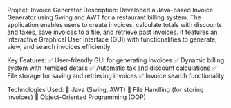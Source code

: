 Project: Invoice Generator
Description:
Developed a Java-based Invoice Generator using Swing and AWT for a restaurant billing system. The application enables users to create invoices, calculate totals with discounts and taxes, save invoices to a file, and retrieve past invoices. It features an interactive Graphical User Interface (GUI) with functionalities to generate, view, and search invoices efficiently.

Key Features:
✅ User-friendly GUI for generating invoices
✅ Dynamic billing system with itemized details
✅ Automatic tax and discount calculations
✅ File storage for saving and retrieving invoices
✅ Invoice search functionality

Technologies Used:
🔹 Java (Swing, AWT)
🔹 File Handling (for storing invoices)
🔹 Object-Oriented Programming (OOP)
